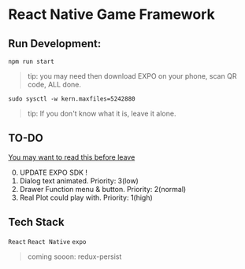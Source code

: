 # React Native Game Framework

## Run Development: 
`npm run start`
>tip: you may need then download EXPO on your phone, scan QR code, ALL done.

`sudo sysctl -w kern.maxfiles=5242880`
>tip:  If you don't know what it is, leave it alone.

## TO-DO

[You may want to read this before leave](https://github.com/foyangyu/Alpha/issues/1)

0. UPDATE EXPO SDK !
1. Dialog text animated. Priority: 3(low)
2. Drawer Function menu & button. Priority: 2(normal)
3. Real Plot could play with. Priority: 1(high)

## Tech Stack
`React` `React Native` `expo` 
>coming sooon: redux-persist

